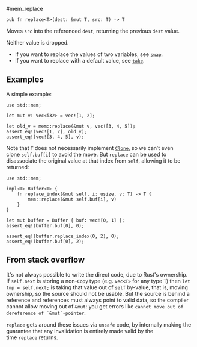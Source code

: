 #mem_replace
```
pub fn replace<T>(dest: &mut T, src: T) -> T
```
Moves `src` into the referenced `dest`, returning the previous `dest` value.

Neither value is dropped.

- If you want to replace the values of two variables, see [`swap`](https://doc.rust-lang.org/std/mem/fn.swap.html "fn std::mem::swap").
- If you want to replace with a default value, see [`take`](https://doc.rust-lang.org/std/mem/fn.take.html "fn std::mem::take").

## Examples

A simple example:
```
use std::mem;

let mut v: Vec<i32> = vec![1, 2];

let old_v = mem::replace(&mut v, vec![3, 4, 5]);
assert_eq!(vec![1, 2], old_v);
assert_eq!(vec![3, 4, 5], v);
```
Note that `T` does not necessarily implement [`Clone`](https://doc.rust-lang.org/std/clone/trait.Clone.html "trait std::clone::Clone"), so we can’t even clone `self.buf[i]` to avoid the move. But `replace` can be used to disassociate the original value at that index from `self`, allowing it to be returned:
```
use std::mem;

impl<T> Buffer<T> {
    fn replace_index(&mut self, i: usize, v: T) -> T {
        mem::replace(&mut self.buf[i], v)
    }
}

let mut buffer = Buffer { buf: vec![0, 1] };
assert_eq!(buffer.buf[0], 0);

assert_eq!(buffer.replace_index(0, 2), 0);
assert_eq!(buffer.buf[0], 2);
```
## From stack overflow
It's not always possible to write the direct code, due to Rust's ownership. If `self.next` is storing a non-`Copy` type (e.g. `Vec<T>` for any type `T`) then `let tmp = self.next;` is taking that value out of `self` by-value, that is, moving ownership, so the source should not be usable. But the source is behind a reference and references must always point to valid data, so the compiler cannot allow moving out of `&mut`: you get errors like ``cannot move out of dereference of `&mut`-pointer``.

`replace` gets around these issues via `unsafe` code, by internally making the guarantee that any invalidation is entirely made valid by the time `replace` returns.